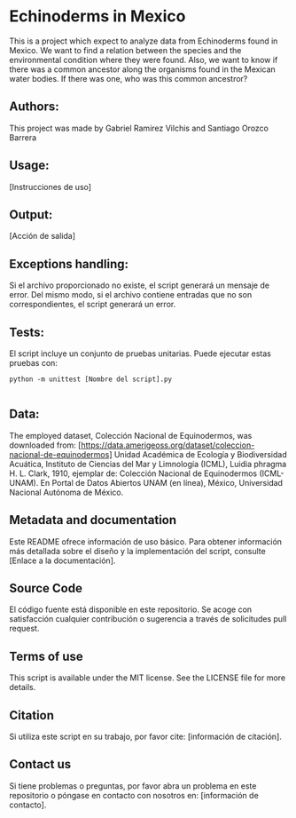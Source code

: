 # Echinoderms in Mexico

This is a project which expect to analyze data from Echinoderms found in Mexico. We want to find a relation between the species and the environmental condition where they were found. Also, we want to know if there was a 
common ancestor along the organisms found in the Mexican water bodies. If there was one, who was this common ancestror? 

## Authors:

This project was made by Gabriel Ramirez Vilchis and Santiago Orozco Barrera

## Usage:

[Instrucciones de uso]

## Output:

[Acción de salida]

## Exceptions handling:

Si el archivo proporcionado no existe, el script generará un mensaje de error. Del mismo modo, si el archivo contiene entradas que no son correspondientes, el script generará un error.

## Tests:

El script incluye un conjunto de pruebas unitarias. Puede ejecutar estas pruebas con:

```
python -m unittest [Nombre del script].py


```

## Data:

The employed dataset, Colección Nacional de Equinodermos, was downloaded from: [https://data.amerigeoss.org/dataset/coleccion-nacional-de-equinodermos]
Unidad Académica de Ecología y Biodiversidad Acuática, Instituto de Ciencias del Mar y Limnología (ICML), Luidia phragma H. L. Clark, 1910, ejemplar de: 
Colección Nacional de Equinodermos (ICML-UNAM). En Portal de Datos Abiertos UNAM (en línea), México, Universidad Nacional Autónoma de México.

## Metadata and documentation

Este README ofrece información de uso básico. Para obtener información más detallada sobre el diseño y la implementación del script, consulte [Enlace a la documentación].

## Source Code

El código fuente está disponible en este repositorio. Se acoge con satisfacción cualquier contribución o sugerencia a través de solicitudes pull request.

## Terms of use

This script is available under the MIT license. See the LICENSE file for more details.

## Citation

Si utiliza este script en su trabajo, por favor cite: [información de citación].

## Contact us

Si tiene problemas o preguntas, por favor abra un problema en este repositorio o póngase en contacto con nosotros en: [información de contacto].
